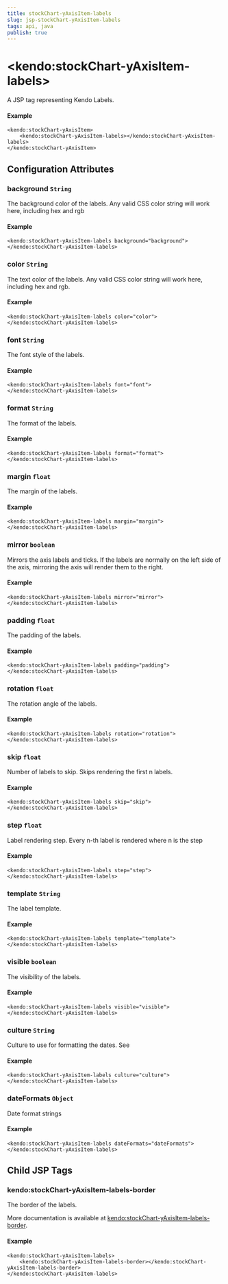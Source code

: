 ```yaml
---
title: stockChart-yAxisItem-labels
slug: jsp-stockChart-yAxisItem-labels
tags: api, java
publish: true
---
```


# \<kendo:stockChart-yAxisItem-labels\>
A JSP tag representing Kendo Labels.

#### Example
    <kendo:stockChart-yAxisItem>
        <kendo:stockChart-yAxisItem-labels></kendo:stockChart-yAxisItem-labels>
    </kendo:stockChart-yAxisItem>


## Configuration Attributes


### background `String`

The background color of the labels. Any valid CSS color string will work here, including
hex and rgb

#### Example
    <kendo:stockChart-yAxisItem-labels background="background">
    </kendo:stockChart-yAxisItem-labels>



### color `String`

The text color of the labels. Any valid CSS color string will work here, including hex and rgb.

#### Example
    <kendo:stockChart-yAxisItem-labels color="color">
    </kendo:stockChart-yAxisItem-labels>



### font `String`

The font style of the labels.

#### Example
    <kendo:stockChart-yAxisItem-labels font="font">
    </kendo:stockChart-yAxisItem-labels>



### format `String`

The format of the labels.

#### Example
    <kendo:stockChart-yAxisItem-labels format="format">
    </kendo:stockChart-yAxisItem-labels>



### margin `float`

The margin of the labels.

#### Example
    <kendo:stockChart-yAxisItem-labels margin="margin">
    </kendo:stockChart-yAxisItem-labels>



### mirror `boolean`

Mirrors the axis labels and ticks.
If the labels are normally on the left side of the axis,
mirroring the axis will render them to the right.

#### Example
    <kendo:stockChart-yAxisItem-labels mirror="mirror">
    </kendo:stockChart-yAxisItem-labels>



### padding `float`

The padding of the labels.

#### Example
    <kendo:stockChart-yAxisItem-labels padding="padding">
    </kendo:stockChart-yAxisItem-labels>



### rotation `float`

The rotation angle of the labels.

#### Example
    <kendo:stockChart-yAxisItem-labels rotation="rotation">
    </kendo:stockChart-yAxisItem-labels>



### skip `float`

Number of labels to skip.
Skips rendering the first n labels.

#### Example
    <kendo:stockChart-yAxisItem-labels skip="skip">
    </kendo:stockChart-yAxisItem-labels>



### step `float`

Label rendering step.
Every n-th label is rendered where n is the step

#### Example
    <kendo:stockChart-yAxisItem-labels step="step">
    </kendo:stockChart-yAxisItem-labels>



### template `String`

The label template.

#### Example
    <kendo:stockChart-yAxisItem-labels template="template">
    </kendo:stockChart-yAxisItem-labels>



### visible `boolean`

The visibility of the labels.

#### Example
    <kendo:stockChart-yAxisItem-labels visible="visible">
    </kendo:stockChart-yAxisItem-labels>



### culture `String`

Culture to use for formatting the dates. See

#### Example
    <kendo:stockChart-yAxisItem-labels culture="culture">
    </kendo:stockChart-yAxisItem-labels>



### dateFormats `Object`

Date format strings

#### Example
    <kendo:stockChart-yAxisItem-labels dateFormats="dateFormats">
    </kendo:stockChart-yAxisItem-labels>



## Child JSP Tags

### kendo:stockChart-yAxisItem-labels-border

The border of the labels.

More documentation is available at [kendo:stockChart-yAxisItem-labels-border](/api/wrappers/jsp/stockchart/yaxisitem-labels-border).

#### Example

    <kendo:stockChart-yAxisItem-labels>
        <kendo:stockChart-yAxisItem-labels-border></kendo:stockChart-yAxisItem-labels-border>
    </kendo:stockChart-yAxisItem-labels>
 
